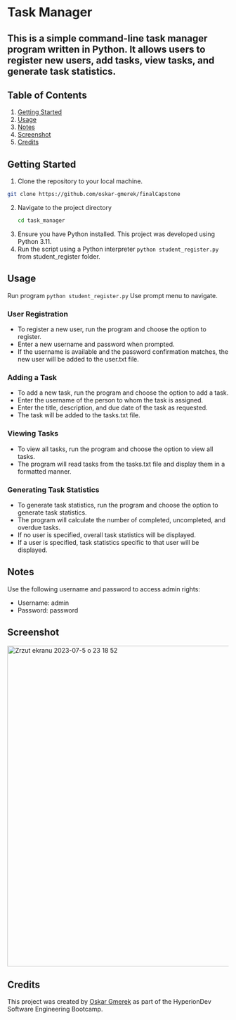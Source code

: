 # Task Manager
This is a simple command-line task manager program written in Python. It allows users to register new users, add tasks, view tasks, and generate task statistics.
--- 


## Table of Contents
1. [Getting Started](#getting_started)
2. [Usage](#usage)
3. [Notes](#notes)
4. [Screenshot](#screenshot)
5. [Credits](#credits)

## Getting Started

1. Clone the repository to your local machine.
  ```bash
  git clone https://github.com/oskar-gmerek/finalCapstone
```
2. Navigate to the project directory
   ```bash
   cd task_manager
   ```
3. Ensure you have Python installed. This project was developed using Python 3.11.
4. Run the script using a Python interpreter `python student_register.py` from student_register folder.

## Usage
Run program `python student_register.py`
 Use prompt menu to navigate.

 ### User Registration
- To register a new user, run the program and choose the option to register.
- Enter a new username and password when prompted.
- If the username is available and the password confirmation matches, the new user will be added to the user.txt file.

### Adding a Task
- To add a new task, run the program and choose the option to add a task.
- Enter the username of the person to whom the task is assigned.
- Enter the title, description, and due date of the task as requested.
- The task will be added to the tasks.txt file.

### Viewing Tasks
- To view all tasks, run the program and choose the option to view all tasks.
- The program will read tasks from the tasks.txt file and display them in a formatted manner.

### Generating Task Statistics
- To generate task statistics, run the program and choose the option to generate task statistics.
- The program will calculate the number of completed, uncompleted, and overdue tasks.
- If no user is specified, overall task statistics will be displayed.
- If a user is specified, task statistics specific to that user will be displayed.

## Notes
Use the following username and password to access admin rights:
- Username: admin
- Password: password

## Screenshot

<img width="728" alt="Zrzut ekranu 2023-07-5 o 23 18 52" src="https://github.com/oskar-gmerek/finalCapstone/assets/53402105/3a3e4dc9-02a0-4ad4-b2f3-f426d05a93df">


## Credits
This project was created by [Oskar Gmerek](https://github.com/oskar-gmerek) as part of the HyperionDev Software Engineering Bootcamp.
